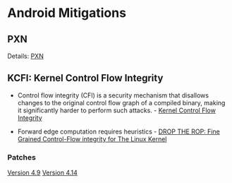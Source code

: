 # Android Mitigations

## PXN
Details: [PXN](KernelToUser.md#PXN)

## KCFI: Kernel Control Flow Integrity

* Control flow integrity (CFI) is a security mechanism that disallows changes to the original control flow graph of a compiled binary, making it significantly harder to perform such attacks. - [Kernel Control Flow Integrity
](https://source.android.com/devices/tech/debug/kcfi)

* Forward edge computation requires heuristics - [DROP THE ROP: Fine Grained Control-Flow integrity for The Linux Kernel](https://github.com/kcfi/docs/blob/master/kCFI_slides.pdf)

### Patches

[Version 4.9](https://android-review.googlesource.com/q/topic:android-4.9-cfi)
[Version 4.14](https://android-review.googlesource.com/q/topic:android-4.14-cfi)
  
